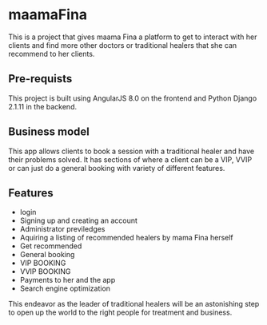 # maamaFina
This is a project that gives maama Fina a platform to get to interact with her clients and find more other doctors or traditional healers that she can recommend to her clients.

## Pre-requists
This project is built using AngularJS 8.0 on the frontend and Python Django 2.1.11 in the backend.

## Business model
This app allows clients to book a session with a traditional healer and have their problems solved. It has sections of where a client can be a VIP, VVIP or can just do a general booking with variety of different features.

## Features
- login
- Signing up and creating an account
- Administrator previledges
- Aquiring a listing of recommended healers by mama Fina herself
- Get recommended
- General booking
- VIP BOOKING
- VVIP BOOKING
- Payments to her and the app
- Search engine optimization

This endeavor as the leader of traditional healers will be an astonishing step to open up the world to the right people for treatment and business.
